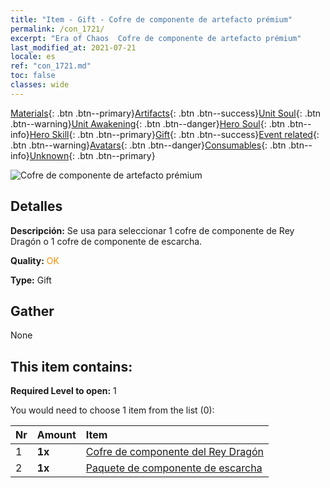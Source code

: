 ```yaml
---
title: "Item - Gift - Cofre de componente de artefacto prémium"
permalink: /con_1721/
excerpt: "Era of Chaos  Cofre de componente de artefacto prémium"
last_modified_at: 2021-07-21
locale: es
ref: "con_1721.md"
toc: false
classes: wide
---
```

 [Materials](/ItemsES/){: .btn .btn--primary}[Artifacts](/ItemsES/Artifacts/){: .btn .btn--success}[Unit Soul](/ItemsES/UnitSoul/){: .btn .btn--warning}[Unit Awakening](/ItemsES/UnitAwakening/){: .btn .btn--danger}[Hero Soul](/ItemsES/HeroSoul/){: .btn .btn--info}[Hero Skill](/ItemsES/HeroSkill/){: .btn .btn--primary}[Gift](/ItemsES/Gift/){: .btn .btn--success}[Event related](/ItemsES/Events/){: .btn .btn--warning}[Avatars](/ItemsES/Avatars/){: .btn .btn--danger}[Consumables](/ItemsES/Consumables/){: .btn .btn--info}[Unknown](/ItemsES/Unknown/){: .btn .btn--primary}

 ![Cofre de componente de artefacto prémium](/images/t/i_906054.png)

## Detalles
 **Descripción:** Se usa para seleccionar 1 cofre de componente de Rey Dragón o 1 cofre de componente de escarcha.

 **Quality:** <span style="color: #FF8C00">OK</span>

 **Type:** Gift

## Gather

  None

## This item contains:

 **Required Level to open:** 1

 You would need to choose 1 item from the list (0):

  | Nr | Amount |     Item    |
  |:---|:-------|:------------|
  | 1 |  **1x** | [Cofre de componente del Rey Dragón](/ItemsES/con_1348/) |  | 
  | 2 |  **1x** | [Paquete de componente de escarcha](/ItemsES/con_1352/) |  | 
